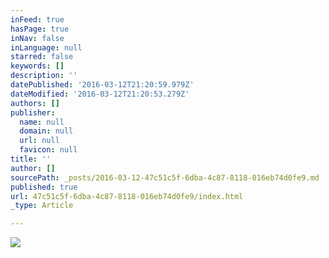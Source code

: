 ```yaml
---
inFeed: true
hasPage: true
inNav: false
inLanguage: null
starred: false
keywords: []
description: ''
datePublished: '2016-03-12T21:20:59.979Z'
dateModified: '2016-03-12T21:20:53.279Z'
authors: []
publisher:
  name: null
  domain: null
  url: null
  favicon: null
title: ''
author: []
sourcePath: _posts/2016-03-12-47c51c5f-6dba-4c87-8118-016eb74d0fe9.md
published: true
url: 47c51c5f-6dba-4c87-8118-016eb74d0fe9/index.html
_type: Article

---
```

![](https://the-grid-user-content.s3-us-west-2.amazonaws.com/18bcc2e8-6ea5-4237-8207-31aecd0ad619.jpg)